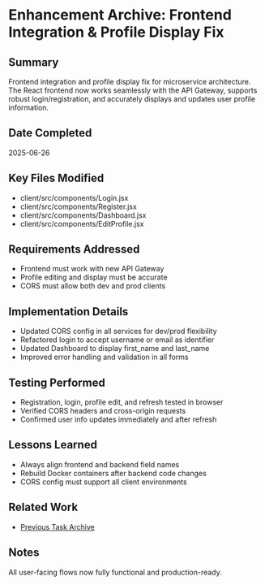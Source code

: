 # Enhancement Archive: Frontend Integration & Profile Display Fix

## Summary
Frontend integration and profile display fix for microservice architecture. The React frontend now works seamlessly with the API Gateway, supports robust login/registration, and accurately displays and updates user profile information.

## Date Completed
2025-06-26

## Key Files Modified
- client/src/components/Login.jsx
- client/src/components/Register.jsx
- client/src/components/Dashboard.jsx
- client/src/components/EditProfile.jsx

## Requirements Addressed
- Frontend must work with new API Gateway
- Profile editing and display must be accurate
- CORS must allow both dev and prod clients

## Implementation Details
- Updated CORS config in all services for dev/prod flexibility
- Refactored login to accept username or email as identifier
- Updated Dashboard to display first_name and last_name
- Improved error handling and validation in all forms

## Testing Performed
- Registration, login, profile edit, and refresh tested in browser
- Verified CORS headers and cross-origin requests
- Confirmed user info updates immediately and after refresh

## Lessons Learned
- Always align frontend and backend field names
- Rebuild Docker containers after backend code changes
- CORS config must support all client environments

## Related Work
- [Previous Task Archive](archive-TASK-004.md)

## Notes
All user-facing flows now fully functional and production-ready. 